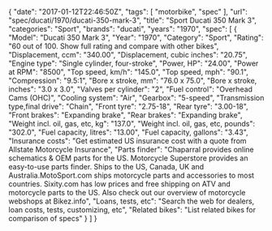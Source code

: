 {
    "date": "2017-01-12T22:46:50Z",
    "tags": [
        "motorbike",
        "spec"
    ],
    "url": "spec\/ducati\/1970\/ducati-350-mark-3",
    "title": "Sport Ducati 350 Mark 3",
    "categories": "Sport",
    "brands": "ducati",
    "years": "1970",
    "spec": [
        {
            "Model": "Ducati 350 Mark 3",
            "Year": "1970",
            "Category": "Sport",
            "Rating": "60 out of 100. Show full rating and compare with other bikes",
            "Displacement, ccm": "340.00",
            "Displacement, cubic inches": "20.75",
            "Engine type": "Single cylinder, four-stroke",
            "Power, HP": "24.00",
            "Power at RPM": "8500",
            "Top speed, km\/h": "145.0",
            "Top speed, mph": "90.1",
            "Compression": "9.5:1",
            "Bore x stroke, mm": "76.0 x 75.0",
            "Bore x stroke, inches": "3.0 x 3.0",
            "Valves per cylinder": "2",
            "Fuel control": "Overhead Cams (OHC)",
            "Cooling system": "Air",
            "Gearbox": "5-speed",
            "Transmission type,final drive": "Chain",
            "Front tyre": "2.75-18",
            "Rear tyre": "3.00-18",
            "Front brakes": "Expanding brake",
            "Rear brakes": "Expanding brake",
            "Weight incl. oil, gas, etc, kg": "137.0",
            "Weight incl. oil, gas, etc, pounds": "302.0",
            "Fuel capacity, litres": "13.00",
            "Fuel capacity, gallons": "3.43",
            "Insurance costs": "Get estimated US insurance cost with a quote from Allstate Motorcycle Insurance",
            "Parts finder": "Chaparral provides online schematics & OEM parts for the US.   Motorcycle Superstore provides an easy-to-use parts finder. Ships to the US, Canada, UK and Australia.MotoSport.com ships motorcycle parts and accessories to most countries.    Sixity.com has low prices and free shipping on ATV and motorcycle parts to the US. Also check out our overview of motorcycle webshops at Bikez.info",
            "Loans, tests, etc": "Search the web for dealers, loan costs, tests, customizing, etc",
            "Related bikes": "List related bikes for comparison of specs"
        }
    ]
}
